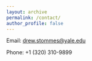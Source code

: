 ```yaml
---
layout: archive
permalink: /contact/
author_profile: false
---
```


Email: <drew.stommes@yale.edu>

Phone: +1 (320) 310-9899

